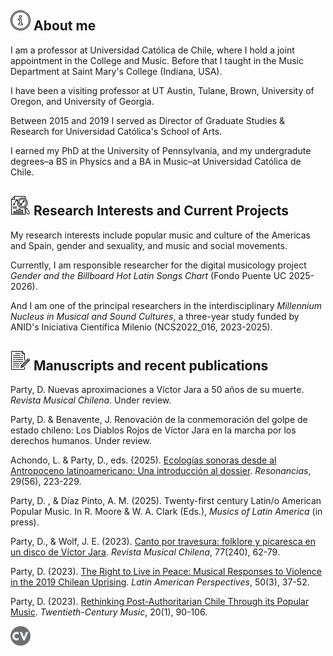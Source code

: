 ## <img src="assets/img/aboutme.png" width="32" height="32"> About me
I am a professor at Universidad Católica de Chile, where I hold a joint appointment in the College and Music. Before that I taught in the Music Department at Saint Mary's College (Indiana, USA).  

I have been a visiting professor at UT Austin,  Tulane, Brown, University of Oregon, and University of Georgia.  

Between 2015 and 2019 I served as Director of Graduate Studies & Research for Universidad Católica's School of Arts.  

I earned my PhD at the University of Pennsylvania, and my undergradute degrees–a BS in Physics and a BA in Music–at Universidad Católica de Chile.  

## <img src="assets/img/research.png" width="32" height="32"> Research Interests and Current Projects
My research interests include popular music and culture of the Americas and Spain, gender and sexuality, and music and social movements.  

Currently, I am responsible researcher for the digital musicology project _Gender and the Billboard Hot Latin Songs Chart_ (Fondo Puente UC 2025-2026).  

And I am one of the principal researchers in the interdisciplinary _Millennium Nucleus in Musical and Sound Cultures_, a three-year study funded by ANID's Iniciativa Científica Milenio (NCS2022_016, 2023-2025).  

## <img src="assets/img/publications.png" width="32" height="32"> Manuscripts and recent publications
Party, D. Nuevas aproximaciones a Víctor Jara a 50 años de su muerte. _Revista Musical Chilena_. Under review.  

Party, D. & Benavente, J. Renovación de la conmemoración del golpe de estado chileno: Los Diablos Rojos de Víctor Jara en la marcha por los derechos humanos. Under review.  

Achondo, L. & Party, D., eds. (2025). [Ecologías sonoras desde al Antropoceno latinoamericano: Una introducción al dossier](https://resonancias.uc.cl/n-56/ecologias-sonoras-desde-el-antropoceno-latinoamericano-una-introduccion-al-dossier). _Resonancias_, 29(56), 223-229.  

Party, D. , & Díaz Pinto, A. M. (2025). Twenty-first century Latin/o American Popular Music. In R. Moore & W. A. Clark (Eds.), _Musics of Latin America_ (in press).  

Party, D., & Wolf, J. E. (2023). [Canto por travesura: folklore y picaresca en un disco de Víctor Jara](https://revistamusicalchilena.uchile.cl/index.php/RMCH/article/view/67922). _Revista Musical Chilena_, 77(240), 62-79.   

Party, D. (2023). [The Right to Live in Peace: Musical Responses to Violence in the 2019 Chilean Uprising](https://doi.org/10.1177/0094582X231176781). _Latin American Perspectives_, 50(3), 37-52.   

Party, D. (2023). [Rethinking Post-Authoritarian Chile Through its Popular Music](https://doi.org/10.1017/S1478572222000494). _Twentieth-Century Music_, 20(1), 90-106.

<p class="view"><a href="https://daniel-party.github.io/CV.html" aria-label="View full CV">

<img src="assets/img/cv-icon.png" width="32" height="32" alt="Curriculum Vitae"/>
</a></p>   
